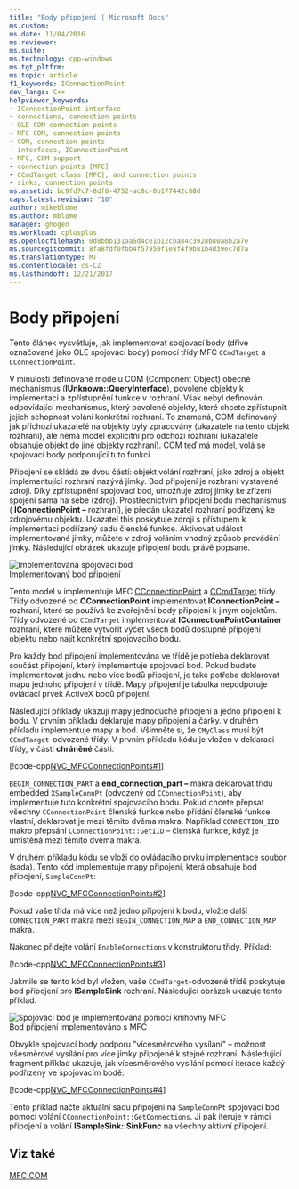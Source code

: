 ```yaml
---
title: "Body připojení | Microsoft Docs"
ms.custom: 
ms.date: 11/04/2016
ms.reviewer: 
ms.suite: 
ms.technology: cpp-windows
ms.tgt_pltfrm: 
ms.topic: article
f1_keywords: IConnectionPoint
dev_langs: C++
helpviewer_keywords:
- IConnectionPoint interface
- connections, connection points
- OLE COM connection points
- MFC COM, connection points
- COM, connection points
- interfaces, IConnectionPoint
- MFC, COM support
- connection points [MFC]
- CCmdTarget class [MFC], and connection points
- sinks, connection points
ms.assetid: bc9fd7c7-8df6-4752-ac8c-0b177442c88d
caps.latest.revision: "10"
author: mikeblome
ms.author: mblome
manager: ghogen
ms.workload: cplusplus
ms.openlocfilehash: 0d8bbb131aa5d4ce1b12cba84c3928b80a8b2a7e
ms.sourcegitcommit: 8fa8fdf0fbb4f57950f1e8f4f9b81b4d39ec7d7a
ms.translationtype: MT
ms.contentlocale: cs-CZ
ms.lasthandoff: 12/21/2017
---
```

# <a name="connection-points"></a>Body připojení
Tento článek vysvětluje, jak implementovat spojovací body (dříve označované jako OLE spojovací body) pomocí třídy MFC `CCmdTarget` a `CConnectionPoint`.  
  
 V minulosti definované modelu COM (Component Object) obecné mechanismus (**IUnknown::QueryInterface**), povolené objekty k implementaci a zpřístupnění funkce v rozhraní. Však nebyl definován odpovídající mechanismus, který povolené objekty, které chcete zpřístupnit jejich schopnost volání konkrétní rozhraní. To znamená, COM definovaný jak příchozí ukazatelé na objekty byly zpracovány (ukazatele na tento objekt rozhraní), ale nemá model explicitní pro odchozí rozhraní (ukazatele obsahuje objekt do jiné objekty rozhraní). COM teď má model, volá se spojovací body podporující tuto funkci.  
  
 Připojení se skládá ze dvou částí: objekt volání rozhraní, jako zdroj a objekt implementující rozhraní nazývá jímky. Bod připojení je rozhraní vystavené zdroji. Díky zpřístupnění spojovací bod, umožňuje zdroj jímky ke zřízení spojení sama na sebe (zdroj). Prostřednictvím připojení bodu mechanismus ( **IConnectionPoint –** rozhraní), je předán ukazatel rozhraní podřízený ke zdrojovému objektu. Ukazatel this poskytuje zdroji s přístupem k implementaci podřízený sadu členské funkce. Aktivovat událost implementované jímky, můžete v zdroji voláním vhodný způsob provádění jímky. Následující obrázek ukazuje připojení bodu právě popsané.  
  
 ![Implementována spojovací bod](../mfc/media/vc37lh1.gif "vc37lh1")  
Implementovaný bod připojení  
  
 Tento model v implementuje MFC [CConnectionPoint](../mfc/reference/cconnectionpoint-class.md) a [CCmdTarget](../mfc/reference/ccmdtarget-class.md) třídy. Třídy odvozené od **CConnectionPoint** implementovat **IConnectionPoint –** rozhraní, které se používá ke zveřejnění body připojení k jiným objektům. Třídy odvozené od `CCmdTarget` implementovat **IConnectionPointContainer** rozhraní, které můžete vytvořit výčet všech bodů dostupné připojení objektu nebo najít konkrétní spojovacího bodu.  
  
 Pro každý bod připojení implementována ve třídě je potřeba deklarovat součást připojení, který implementuje spojovací bod. Pokud budete implementovat jednu nebo více bodů připojení, je také potřeba deklarovat mapu jednoho připojení v třídě. Mapy připojení je tabulka nepodporuje ovládací prvek ActiveX bodů připojení.  
  
 Následující příklady ukazují mapy jednoduché připojení a jedno připojení k bodu. V prvním příkladu deklaruje mapy připojení a čárky. v druhém příkladu implementuje mapy a bod. Všimněte si, že `CMyClass` musí být `CCmdTarget`-odvozené třídy. V prvním příkladu kódu je vložen v deklaraci třídy, v části **chráněné** části:  
  
 [!code-cpp[NVC_MFCConnectionPoints#1](../mfc/codesnippet/cpp/connection-points_1.h)]  
  
 `BEGIN_CONNECTION_PART` a **end_connection_part –** makra deklarovat třídu embedded `XSampleConnPt` (odvozený od `CConnectionPoint`), aby implementuje tuto konkrétní spojovacího bodu. Pokud chcete přepsat všechny `CConnectionPoint` členské funkce nebo přidání členské funkce vlastní, deklarovat je mezi těmito dvěma makra. Například `CONNECTION_IID` makro přepsání `CConnectionPoint::GetIID` – členská funkce, když je umístěná mezi těmito dvěma makra.  
  
 V druhém příkladu kódu se vloží do ovládacího prvku implementace soubor (sada). Tento kód implementuje mapy připojení, která obsahuje bod připojení, `SampleConnPt`:  
  
 [!code-cpp[NVC_MFCConnectionPoints#2](../mfc/codesnippet/cpp/connection-points_2.cpp)]  
  
 Pokud vaše třída má více než jedno připojení k bodu, vložte další `CONNECTION_PART` makra mezi `BEGIN_CONNECTION_MAP` a `END_CONNECTION_MAP` makra.  
  
 Nakonec přidejte volání `EnableConnections` v konstruktoru třídy. Příklad:  
  
 [!code-cpp[NVC_MFCConnectionPoints#3](../mfc/codesnippet/cpp/connection-points_3.cpp)]  
  
 Jakmile se tento kód byl vložen, vaše `CCmdTarget`-odvozené třídě poskytuje bod připojení pro **ISampleSink** rozhraní. Následující obrázek ukazuje tento příklad.  
  
 ![Spojovací bod je implementována pomocí knihovny MFC](../mfc/media/vc37lh2.gif "vc37lh2")  
Bod připojení implementováno s MFC  
  
 Obvykle spojovací body podporu "vícesměrového vysílání" – možnost všesměrové vysílání pro více jímky připojené k stejné rozhraní. Následující fragment příklad ukazuje, jak vícesměrového vysílání pomocí iterace každý podřízený ve spojovacím bodě:  
  
 [!code-cpp[NVC_MFCConnectionPoints#4](../mfc/codesnippet/cpp/connection-points_4.cpp)]  
  
 Tento příklad načte aktuální sadu připojení na `SampleConnPt` spojovací bod pomocí volání `CConnectionPoint::GetConnections`. Ji pak iteruje v rámci připojení a volání **ISampleSink::SinkFunc** na všechny aktivní připojení.  
  
## <a name="see-also"></a>Viz také  
 [MFC COM](../mfc/mfc-com.md)

